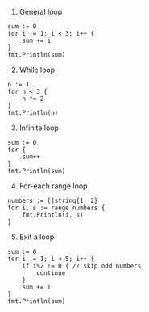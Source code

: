 1. General loop
```
sum := 0
for i := 1; i < 3; i++ {
	sum += i
}
fmt.Println(sum)
```
2. While loop
```
n := 1
for n < 3 {
	n *= 2
}
fmt.Println(n)
```
3. Infinite loop
```
sum := 0
for {
	sum++
}
fmt.Println(sum)
```
4. For-each range loop
```
numbers := []string{1, 2}
for i, s := range numbers {
	fmt.Println(i, s)
}
```
5. Exit a loop
```
sum := 0
for i := 1; i < 5; i++ {
	if i%2 != 0 { // skip odd numbers
		continue
	}
	sum += i
}
fmt.Println(sum)
```